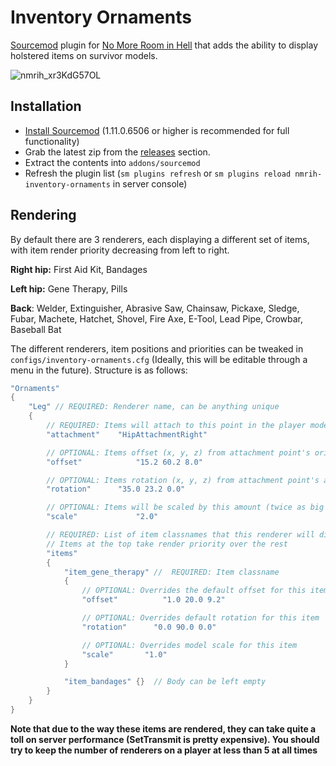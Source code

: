 # Inventory Ornaments
[Sourcemod](https://www.sourcemod.net) plugin for [No More Room in Hell](https://store.steampowered.com/app/224260) that adds the ability to display holstered items on survivor models. 

![nmrih_xr3KdG57OL](https://user-images.githubusercontent.com/11559683/116795572-632e2f00-aaac-11eb-94cb-7d799fc72e7e.png)

## Installation
- [Install Sourcemod](https://wiki.alliedmods.net/Installing_sourcemod) (1.11.0.6506 or higher is recommended for full functionality)
- Grab the latest zip from the [releases](https://github.com/dysphie/nmrih-inventory-ornaments/releases) section.
- Extract the contents into `addons/sourcemod`
- Refresh the plugin list (`sm plugins refresh` or `sm plugins reload nmrih-inventory-ornaments` in server console)

## Rendering
By default there are 3 renderers, each displaying a different set of items, with item render priority decreasing from left to right.

**Right hip:** First Aid Kit, Bandages

**Left hip:** Gene Therapy, Pills

**Back**: Welder, Extinguisher, Abrasive Saw, Chainsaw, Pickaxe, Sledge, Fubar, Machete, Hatchet, Shovel, Fire Axe, E-Tool, Lead Pipe, Crowbar, Baseball Bat 

The different renderers, item positions and priorities can be tweaked in `configs/inventory-ornaments.cfg` (Ideally, this will be editable through a menu in the future).
Structure is as follows:
```cpp
"Ornaments"
{
	"Leg" // REQUIRED: Renderer name, can be anything unique
	{
		// REQUIRED: Items will attach to this point in the player model
		"attachment" 	"HipAttachmentRight"

		// OPTIONAL: Items offset (x, y, z) from attachment point's origin
		"offset"			"15.2 60.2 8.0"				

		// OPTIONAL: Items rotation (x, y, z) from attachment point's angles
		"rotation"		"35.0 23.2 0.0"				

		// OPTIONAL: Items will be scaled by this amount (twice as big in this case)
		"scale" 			"2.0"									

		// REQUIRED: List of item classnames that this renderer will display. 
		// Items at the top take render priority over the rest
		"items"		
		{
			"item_gene_therapy"	//  REQUIRED: Item classname
			{
				// OPTIONAL: Overrides the default offset for this item
				"offset"		  "1.0 20.0 9.2"

				// OPTIONAL: Overrides default rotation for this item
				"rotation"		"0.0 90.0 0.0"

				// OPTIONAL: Overrides model scale for this item
				"scale"       "1.0"               
			}

			"item_bandages" {}	// Body can be left empty
		}
	}
}
```

**Note that due to the way these items are rendered, they can take quite a toll on server performance (SetTransmit is pretty expensive). You should try to keep the number of renderers on a player at less than 5 at all times**
